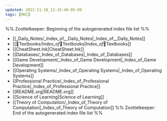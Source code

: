 ```yaml
---
updated: 2021-11-18_12:33:40-05:00
tags: [MOC]
---
```

%% Zoottelkeeper: Beginning of the autogenerated index file list  %%
-  [[_Daily_Notes/_Index_of__Daily_Notes|_Index_of__Daily_Notes]]
-  [[📗Textbooks/_Index_of_📗Textbooks|_Index_of_📗Textbooks]]
-  [[CheatSheet.lnk|CheatSheet.lnk]]
-  [[Databases/_Index_of_Databases|_Index_of_Databases]]
-  [[Game Development/_Index_of_Game Development|_Index_of_Game Development]]
-  [[Operating Systems/_Index_of_Operating Systems|_Index_of_Operating Systems]]
-  [[Professional Practice/_Index_of_Professional Practice|_Index_of_Professional Practice]]
-  [[README.org|README.org]]
-  [[Science of Learning|Science of Learning]]
-  [[Theory of Computation/_Index_of_Theory of Computation|_Index_of_Theory of Computation]]
%% Zoottelkeeper: End of the autogenerated index file list  %%
